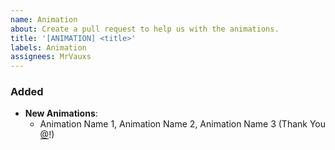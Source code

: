 ```yaml
---
name: Animation
about: Create a pull request to help us with the animations.
title: '[ANIMATION] <title>'
labels: Animation
assignees: MrVauxs
---
```


### Added

- **New Animations**:
  - Animation Name 1, Animation Name 2, Animation Name 3 (Thank You [@]()!)